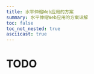 ```yaml
---
title: 水平伸缩Web应用的方案
summary: 水平伸缩Web应用的方案详解
toc: false
toc_not_nested: true
asciicast: true
---
```


<div id="toc"></div>

# TODO